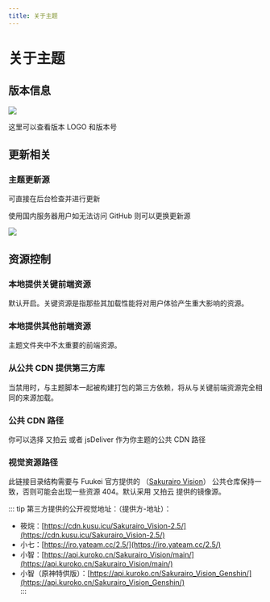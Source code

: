 ```yaml
---
title: 关于主题
---
```

# 关于主题 <Badge type="tip" text="v2.5.6" />

## 版本信息

![](https://s.nmxc.ltd/fuukei_docs/sakurairo/setting/at-version.png)

这里可以查看版本 LOGO 和版本号

## 更新相关

### 主题更新源

可直接在后台检查并进行更新

使用国内服务器用户如无法访问 GitHub 则可以更换更新源

![](https://s.nmxc.ltd/fuukei_docs/sakurairo/setting/at-source.png)

## 资源控制

### 本地提供关键前端资源

默认开启。关键资源是指那些其加载性能将对用户体验产生重大影响的资源。

### 本地提供其他前端资源

主题文件夹中不太重要的前端资源。

### 从公共 CDN 提供第三方库

当禁用时，与主题脚本一起被构建打包的第三方依赖，将从与关键前端资源完全相同的来源加载。

### 公共 CDN 路径

你可以选择 又拍云 或者 jsDeliver 作为你主题的公共 CDN 路径

### 视觉资源路径

此链接目录结构需要与 Fuukei 官方提供的 （[Sakurairo Vision](https://github.com/Fuukei/Sakurairo_Vision)） 公共仓库保持一致，否则可能会出现一些资源 404。默认采用 又拍云 提供的镜像源。

::: tip 第三方提供的公开视觉地址：（提供方-地址）：    
  - 筱烷：[https://cdn.kusu.icu/Sakurairo_Vision-2.5/](https://cdn.kusu.icu/Sakurairo_Vision-2.5/)  
  - 小七：[https://iro.yateam.cc/2.5/](https://iro.yateam.cc/2.5/)   
  - 小智：[https://api.kuroko.cn/Sakurairo_Vision/main/](https://api.kuroko.cn/Sakurairo_Vision/main/)  
  - 小智（原神特供版）：[https://api.kuroko.cn/Sakurairo_Vision_Genshin/](https://api.kuroko.cn/Sakurairo_Vision_Genshin/)  
:::
